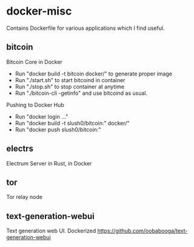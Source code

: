 docker-misc
===========

Contains Dockerfile for various applications which I find useful.

bitcoin
-------

Bitcoin Core in Docker

* Run "docker build -t bitcoin docker/" to generate proper image
* Run "./start.sh" to start bitcoind in container
* Run "./stop.sh" to stop container at anytime
* Run "./bitcoin-cli -getinfo" and use bitcoind as usual.

Pushing to Docker Hub

* Run "docker login ..."
* Run "docker build -t slush0/bitcoin:<VERSION>" docker/"
* Run "docker push slush0/bitcoin:<VERSION>"

electrs
-------

Electrum Server in Rust, in Docker

tor
---

Tor relay node

text-generation-webui
---------------------

Text generation web UI. Dockerized https://github.com/oobabooga/text-generation-webui
